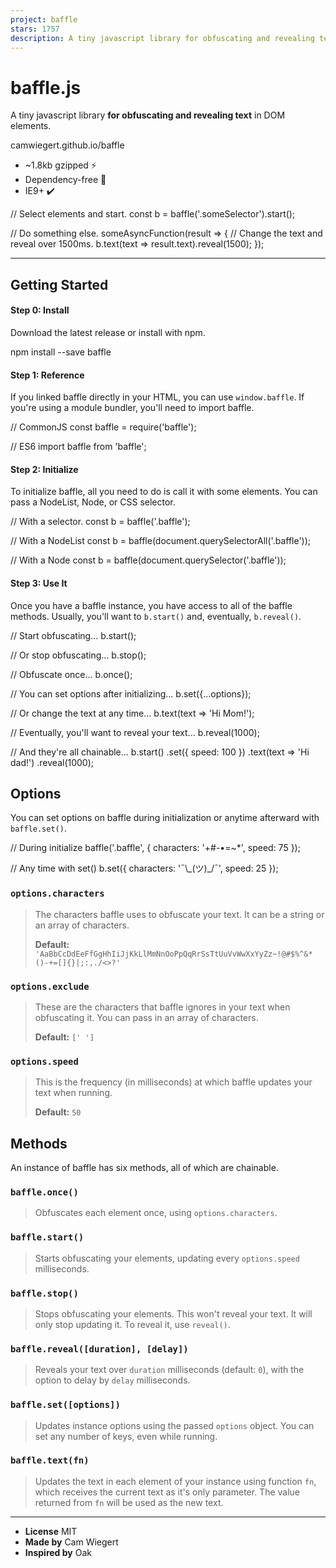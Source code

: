 ```yaml
---
project: baffle
stars: 1757
description: A tiny javascript library for obfuscating and revealing text in DOM elements. :astonished:
---
```


baffle.js
=========

A tiny javascript library **for obfuscating and revealing text** in DOM elements.

camwiegert.github.io/baffle

> 

-   ~1.8kb gzipped ⚡
-   Dependency-free 🎉
-   IE9+ ✔️

// Select elements and start.
const b \= baffle('.someSelector').start();

// Do something else.
someAsyncFunction(result \=> {
    // Change the text and reveal over 1500ms.
    b.text(text \=> result.text).reveal(1500);
});

* * *

Getting Started
---------------

#### Step 0: Install

Download the latest release or install with npm.

npm install --save baffle

#### Step 1: Reference

If you linked baffle directly in your HTML, you can use `window.baffle`. If you're using a module bundler, you'll need to import baffle.

// CommonJS
const baffle \= require('baffle');

// ES6
import baffle from 'baffle';

#### Step 2: Initialize

To initialize baffle, all you need to do is call it with some elements. You can pass a NodeList, Node, or CSS selector.

// With a selector.
const b \= baffle('.baffle');

// With a NodeList
const b \= baffle(document.querySelectorAll('.baffle'));

// With a Node
const b \= baffle(document.querySelector('.baffle'));

#### Step 3: Use It

Once you have a baffle instance, you have access to all of the baffle methods. Usually, you'll want to `b.start()` and, eventually, `b.reveal()`.

// Start obfuscating...
b.start();

// Or stop obfuscating...
b.stop();

// Obfuscate once...
b.once();

// You can set options after initializing...
b.set({...options});

// Or change the text at any time...
b.text(text \=> 'Hi Mom!');

// Eventually, you'll want to reveal your text...
b.reveal(1000);

// And they're all chainable...
b.start()
    .set({ speed: 100 })
    .text(text \=> 'Hi dad!')
    .reveal(1000);

Options
-------

You can set options on baffle during initialization or anytime afterward with `baffle.set()`.

// During initialize
baffle('.baffle', {
    characters: '+#-•=~\*',
    speed: 75
});

// Any time with set()
b.set({
    characters: '¯\\\_(ツ)\_/¯',
    speed: 25
});

### `options.characters`

> The characters baffle uses to obfuscate your text. It can be a string or an array of characters.
> 
> **Default:** `'AaBbCcDdEeFfGgHhIiJjKkLlMmNnOoPpQqRrSsTtUuVvWwXxYyZz~!@#$%^&*()-+=[]{}|;:,./<>?'`

### `options.exclude`

> These are the characters that baffle ignores in your text when obfuscating it. You can pass in an array of characters.
> 
> **Default:** `[' ']`

### `options.speed`

> This is the frequency (in milliseconds) at which baffle updates your text when running.
> 
> **Default:** `50`

Methods
-------

An instance of baffle has six methods, all of which are chainable.

### `baffle.once()`

> Obfuscates each element once, using `options.characters`.

### `baffle.start()`

> Starts obfuscating your elements, updating every `options.speed` milliseconds.

### `baffle.stop()`

> Stops obfuscating your elements. This won't reveal your text. It will only stop updating it. To reveal it, use `reveal()`.

### `baffle.reveal([duration], [delay])`

> Reveals your text over `duration` milliseconds (default: `0`), with the option to delay by `delay` milliseconds.

### `baffle.set([options])`

> Updates instance options using the passed `options` object. You can set any number of keys, even while running.

### `baffle.text(fn)`

> Updates the text in each element of your instance using function `fn`, which receives the current text as it's only parameter. The value returned from `fn` will be used as the new text.

* * *

-   **License** MIT
-   **Made by** Cam Wiegert
-   **Inspired by** Oak
